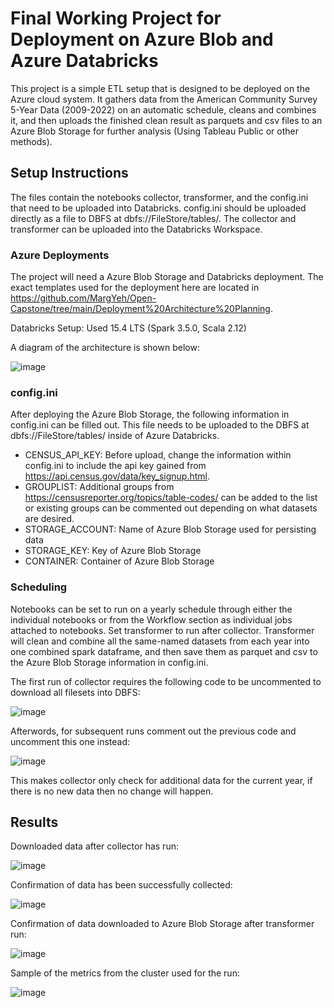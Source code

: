 # Final Working Project for Deployment on Azure Blob and Azure Databricks
This project is a simple ETL setup that is designed to be deployed on the Azure cloud system. It gathers data from the American Community Survey 5-Year Data (2009-2022) on an automatic schedule, cleans and combines it, and then uploads the finished clean result as parquets and csv files to an Azure Blob Storage for further analysis (Using Tableau Public or other methods). 

## Setup Instructions

The files contain the notebooks collector, transformer, and the config.ini that need to be uploaded into Databricks. config.ini should be uploaded directly as a file to DBFS at dbfs://FileStore/tables/. The collector and transformer can be uploaded into the Databricks Workspace.

### Azure Deployments
The project will need a Azure Blob Storage and Databricks deployment. The exact templates used for the deployment here are located in https://github.com/MargYeh/Open-Capstone/tree/main/Deployment%20Architecture%20Planning. 

Databricks Setup: Used 15.4 LTS (Spark 3.5.0, Scala 2.12)

A diagram of the architecture is shown below:

![image](https://github.com/user-attachments/assets/2542b11f-b43f-4500-9d15-ab99b501dde9)

### config.ini
After deploying the Azure Blob Storage, the following information in config.ini can be filled out. This file needs to be uploaded to the DBFS at dbfs://FileStore/tables/ inside of Azure Databricks.
- CENSUS_API_KEY: Before upload, change the information within config.ini to include the api key gained from https://api.census.gov/data/key_signup.html.
- GROUPLIST: Additional groups from https://censusreporter.org/topics/table-codes/ can be added to the list or existing groups can be commented out depending on what datasets are desired.
- STORAGE_ACCOUNT: Name of Azure Blob Storage used for persisting data
- STORAGE_KEY: Key of Azure Blob Storage
- CONTAINER: Container of Azure Blob Storage

### Scheduling
Notebooks can be set to run on a yearly schedule through either the individual notebooks or from the Workflow section as individual jobs attached to notebooks. Set transformer to run after collector. Transformer will clean and combine all the same-named datasets from each year into one combined spark dataframe, and then save them as parquet and csv to the Azure Blob Storage information in config.ini. 

The first run of collector requires the following code to be uncommented to download all filesets into DBFS:

![image](https://github.com/user-attachments/assets/0bf19036-2ed6-4e47-96f4-5ef185fb0b79)

Afterwords, for subsequent runs comment out the previous code and uncomment this one instead:

![image](https://github.com/user-attachments/assets/4364ecbb-c6f1-4947-9b02-5b26080a580d)

This makes collector only check for additional data for the current year, if there is no new data then no change will happen.

## Results
Downloaded data after collector has run:

![image](https://github.com/user-attachments/assets/64694e48-27a9-41b4-85df-37903988a229)

Confirmation of data has been successfully collected:

![image](https://github.com/user-attachments/assets/aaf3a332-3640-40da-b817-067cab29fd88)

Confirmation of data downloaded to Azure Blob Storage after transformer run:

![image](https://github.com/user-attachments/assets/86baf7c8-3223-49d5-be13-c2004d662eed)

Sample of the metrics from the cluster used for the run:

![image](https://github.com/user-attachments/assets/0b147fc0-2843-47ed-a06b-fdef9e347c8f)

